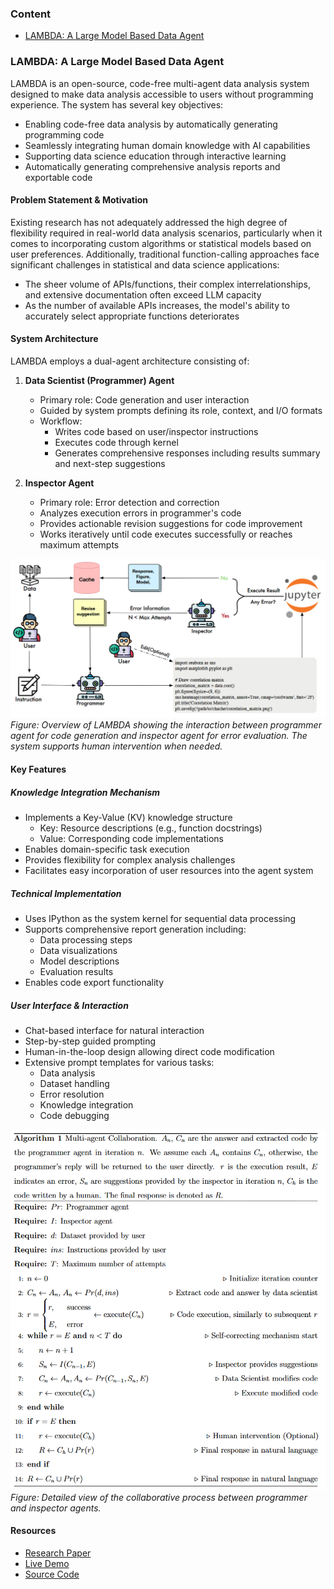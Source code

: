 ### Content

- [LAMBDA: A Large Model Based Data Agent](#lambda-a-large-model-based-data-agent)


### LAMBDA: A Large Model Based Data Agent

LAMBDA is an open-source, code-free multi-agent data analysis system designed to make data analysis accessible to users without programming experience. The system has several key objectives:

- Enabling code-free data analysis by automatically generating programming code
- Seamlessly integrating human domain knowledge with AI capabilities
- Supporting data science education through interactive learning
- Automatically generating comprehensive analysis reports and exportable code

#### Problem Statement & Motivation

Existing research has not adequately addressed the high degree of flexibility required in real-world data analysis scenarios, particularly when it comes to incorporating custom algorithms or statistical models based on user preferences. Additionally, traditional function-calling approaches face significant challenges in statistical and data science applications:

- The sheer volume of APIs/functions, their complex interrelationships, and extensive documentation often exceed LLM capacity
- As the number of available APIs increases, the model's ability to accurately select appropriate functions deteriorates

#### System Architecture

LAMBDA employs a dual-agent architecture consisting of:

1. **Data Scientist (Programmer) Agent**
   - Primary role: Code generation and user interaction
   - Guided by system prompts defining its role, context, and I/O formats
   - Workflow:
     - Writes code based on user/inspector instructions
     - Executes code through kernel
     - Generates comprehensive responses including results summary and next-step suggestions

2. **Inspector Agent**
   - Primary role: Error detection and correction
   - Analyzes execution errors in programmer's code
   - Provides actionable revision suggestions for code improvement
   - Works iteratively until code executes successfully or reaches maximum attempts

![alt text](figs/overview-lambda.png)
*Figure: Overview of LAMBDA showing the interaction between programmer agent for code generation and inspector agent for error evaluation. The system supports human intervention when needed.*

#### Key Features

##### Knowledge Integration Mechanism
- Implements a Key-Value (KV) knowledge structure
  - Key: Resource descriptions (e.g., function docstrings)
  - Value: Corresponding code implementations
- Enables domain-specific task execution
- Provides flexibility for complex analysis challenges
- Facilitates easy incorporation of user resources into the agent system

##### Technical Implementation
- Uses IPython as the system kernel for sequential data processing
- Supports comprehensive report generation including:
  - Data processing steps
  - Data visualizations
  - Model descriptions
  - Evaluation results
- Enables code export functionality

##### User Interface & Interaction
- Chat-based interface for natural interaction
- Step-by-step guided prompting
- Human-in-the-loop design allowing direct code modification
- Extensive prompt templates for various tasks:
  - Data analysis
  - Dataset handling
  - Error resolution
  - Knowledge integration
  - Code debugging

![alt text](figs/lambda-collabration.png)
*Figure: Detailed view of the collaborative process between programmer and inspector agents.*

#### Resources
- [Research Paper](https://arxiv.org/pdf/2407.17535)
- [Live Demo](https://xxxlambda.github.io/lambda_webpage/)
- [Source Code](https://github.com/Stephen-SMJ/LAMBDA)